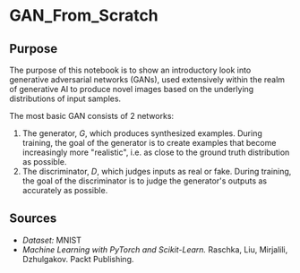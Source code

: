 # GAN_From_Scratch

## Purpose
The purpose of this notebook is to show an introductory look into generative adversarial networks (GANs), used extensively within the realm of generative AI to produce novel images based on the underlying distributions of input samples.

The most basic GAN consists of 2 networks:
  1. The generator, $G$, which produces synthesized examples. During training, the goal of the generator is to create examples that become increasingly more "realistic", i.e. as close to the ground truth distribution as possible.
  2. The discriminator, $D$, which judges inputs as real or fake. During training, the goal of the discriminator is to judge the generator's outputs as accurately as possible.
 
 ## Sources
 * *Dataset:* MNIST
 * *Machine Learning with PyTorch and Scikit-Learn.* Raschka, Liu, Mirjalili, Dzhulgakov. Packt Publishing.

